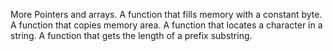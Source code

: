 More Pointers and arrays.
A function that fills memory with a constant byte.
A function that copies memory area.
A function that locates a character in a string.
A function that gets the length of a prefix substring.
